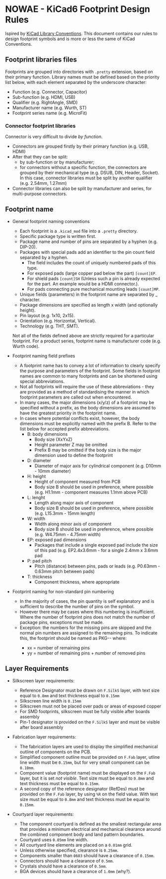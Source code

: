 # NOWAE - KiCad6 Footprint Design Rules

Ispired by [KiCad Library Conventions](https://klc.kicad.org/footprint/).
This document contains our rules to design footprint symbols and is more or less the same of KiCad Conventions.

## Footprint libraries files

Footprints are grouped into directories with `.pretty` extension, based on their primary function.
Library names must be defined based on the priority list below, with each element separated by the underscore character:
* Function (e.g. Connector, Capacitor)
* Sub-function (e.g. HDMI, USB)
* Qualifier (e.g. RightAngle, SMD)
* Manufacturer name (e.g. Wurth, ST)
* Footprint series name (e.g. MicroFit)

### Connector footprint libraries

Connector is very difficult to divide _by function_.
* Connectors are grouped firstly by their primary function (e.g. USB, HDMI)
* After that they can be split:
  *  by sub-function or by manufacturer;
  *  for connectors without a specific function, the connectors are grouped by their mechanical type (e.g. DSUB, DIN, Header, Socket). In this case, connector libraries must be split by another qualifier (e.g. 2.54mm, 1.27mm)
* Connector libraries can also be split by manufacturer and series, for multi-purpose connectors.

## Footprint name

* General footprint naming conventions
  * Each footprint is a `.kicad_mod` file into a `.pretty` directory.
  * Specific package type is written first.
  * Package name and number of pins are separated by a hyphen (e.g. DIP-20).
  * Packages with special pads add an identifier to the pin count field separated by a hyphen.
    * The field includes the count of uniquely numbered pads of this type.
    * For exposed pads (large copper pad below the part) `[count]EP`.
    * For shield pads `[count]SH` (Unless such a pin is already expected for the part. An example would be a HDMI connector.).
    * For pads connecting pure mechanical mounting leads `[count]MP`.
  * Unique fields (parameters) in the footprint name are separated by _ character.
  * Package dimensions are specified as length x width (and optionally height).
  * Pin layout (e.g. 1x10, 2x15).
  * Orientation (e.g. Horizontal, Vertical).
  * Technology (e.g. THT, SMT).
  
  Not all of the fields defined above are strictly required for a particular footprint.
  For a product series, footprint name is manufacturer code (e.g. Wurth code).

* Footprint naming field prefixes
  * A footprint name has to convey a lot of information to clearly specify the purpose and parameters of the footprint. Some fields in footprint names are common to many footprints and can be shortened using special abbreviations.
  * Not all footprints will require the use of these abbreviations - they are provided as a method of standardising the manner in which footprint parameters are called out when encountered.
  * In many cases, the major dimensions (x/y/z) of a footprint may be specified without a prefix, as the body dimensions are assumed to have the greatest priority in the footprint name.
  * In cases where potential conflicts exist, however, the body dimensions must be explicitly named with the prefix B. Refer to the list below for accepted prefix abbreviations.
    * B: body dimensions
      * Body size (XxYxZ)
      * Height parameter Z may be omitted
      * Prefix B may be omitted if the body size is the major dimension used to define the footprint
    * D: diameter
      * Diameter of major axis for cylindrical component (e.g. D10mm - 10mm diameter)
    * H: height
      * Height of component measured from PCB
      * Body size B should be used in preference, where possible (e.g. H1.1mm - component measures 1.1mm above PCB)
    * L: lenght
      * Length along major axis of component
      * Body size B should be used in preference, where possible (e.g. L15.3mm - 15mm length)
    * W: width
      * Width along minor axis of component
      * Body size B should be used in preference, where possible (e.g. W4.75mm - 4.75mm width)
    * EP: exposed pad dimensions
      * Packages that include a single exposed pad include the size of this pad (e.g. EP2.4x3.6mm - for a single 2.4mm x 3.6mm pad
    * P: pad pitch
      * Pitch (distance) between pins, pads or leads (e.g. P0.63mm - 0.63mm pitch between pads)
    * T: thickness
      * Component thickness, where appropriate

* Footprint naming for non-standard pin numbering
  * In the majority of cases, the pin quantity is self explanatory and is sufficient to describe the number of pins on the symbol.
  * However there may be cases where this numbering is insufficient. Where the number of footprint pins does not match the number of package pins, exceptions must be made.
  * Exception: the numbers for the missing pins are skipped and the normal pin numbers are assigned to the remaining pins. To indicate this, the footprint should be named as PKG-<xx>-<yy> where:
    * xx = number of remaining pins
    * yy = number of remaining pins + number of removed pins

## Layer Requirements

* Silkscreen layer requirements:
  * Reference Designator must be drawn on `F.SilkS` layer, with text size equal to `0.8mm` and text thickness equal to `0.15mm`
  * Silkscreen line width is `0.15mm`
  * Silkscreen must not be placed over pads or areas of exposed copper
  * For SMD footprints, silkscreen must be fully visible after boards assembly
  * Pin-1 designator is provided on the `F.SilkS` layer and must be visible after board assembly

* Fabrication layer requirements:
  * The fabrication layers are used to display the simplified mechanical outline of components on the PCB.
  * Simplified component outline must be provided on `F.Fab` layer, utline line width must be `0.15mm`, but for very small component can be `0.10mm`.
  * Component value (footprint name) must be displayed on the `F.Fab` layer, but it is set _not visible_. Text size must be equal to `0.8mm` and text thickness must be equal to `0.15mm`.
  * A second copy of the reference designator (RefDes) must be provided on the `F.Fab` layer, by using `%R` on the field value. With text size must be equal to `0.8mm` and text thickness must be equal to `0.15mm`.

* Courtyard layer requirements:
  * The component courtyard is defined as the smallest rectangular area that provides a minimum electrical and mechanical clearance around the combined component body and land pattern boundaries.
  * Courtyard uses `0.05mm` line width.
  * All courtyard line elements are placed on a `0.01mm` grid.
  * Unless otherwise specified, clearance is `0.25mm`.
  * Components smaller than `0603` should have a clearance of `0.15mm`.
  * Connectors should have a clearance of `0.5mm`.
  * Crystals should have a clearance of `0.5mm`.
  * BGA devices should have a clearance of `1.0mm` (why?).
